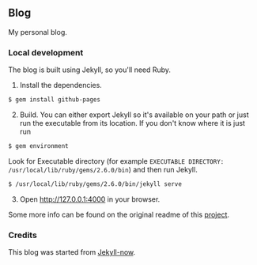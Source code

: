 ## Blog

My personal blog.

### Local development

The blog is built using Jekyll, so you'll need Ruby.

1. Install the dependencies.

```sh
$ gem install github-pages
```

2. Build. You can either export Jekyll so it's available on your path or just run the executable from its location. If you don't know where it is just run

```sh
$ gem environment
```

 Look for Executable directory (for example `EXECUTABLE DIRECTORY: /usr/local/lib/ruby/gems/2.6.0/bin`) and then run Jekyll.

 ```sh
$ /usr/local/lib/ruby/gems/2.6.0/bin/jekyll serve
 ```

 3. Open http://127.0.0.1:4000 in your browser.

 Some more info can be found on the original readme of this [project](./OLD_README.md).

### Credits

This blog was started from [Jekyll-now](https://github.com/barryclark/jekyll-now).
